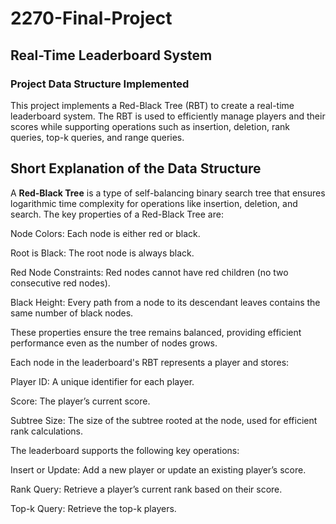 # 2270-Final-Project
## Real-Time Leaderboard System
### Project Data Structure Implemented

This project implements a Red-Black Tree (RBT) to create a real-time leaderboard system. The RBT is used to efficiently manage players and their scores while supporting operations such as insertion, deletion, rank queries, top-k queries, and range queries.

## Short Explanation of the Data Structure

A **Red-Black Tree** is a type of self-balancing binary search tree that ensures logarithmic time complexity for operations like insertion, deletion, and search. The key properties of a Red-Black Tree are:

Node Colors: Each node is either red or black.

Root is Black: The root node is always black.

Red Node Constraints: Red nodes cannot have red children (no two consecutive red nodes).

Black Height: Every path from a node to its descendant leaves contains the same number of black nodes.

These properties ensure the tree remains balanced, providing efficient performance even as the number of nodes grows.

Each node in the leaderboard's RBT represents a player and stores:

Player ID: A unique identifier for each player.

Score: The player’s current score.

Subtree Size: The size of the subtree rooted at the node, used for efficient rank calculations.

The leaderboard supports the following key operations:

Insert or Update: Add a new player or update an existing player’s score.

Rank Query: Retrieve a player’s current rank based on their score.

Top-k Query: Retrieve the top-k players.

